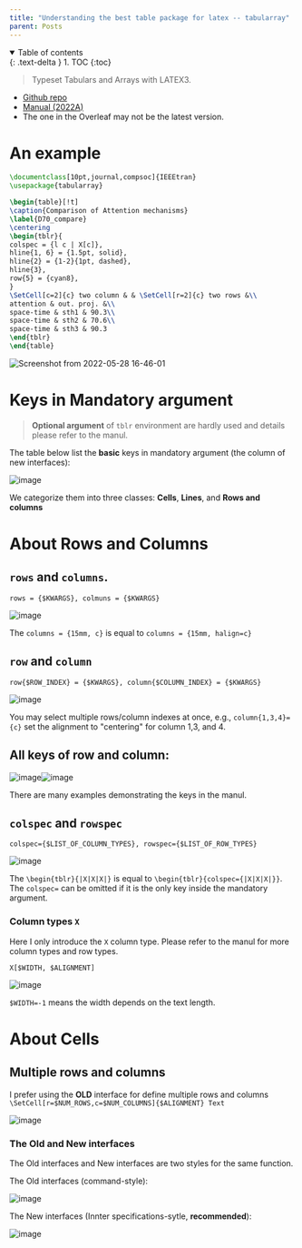 ```yaml
---
title: "Understanding the best table package for latex -- tabularray"
parent: Posts
---
```

<details open markdown="block">
  <summary>
    Table of contents
  </summary>
  {: .text-delta }
1. TOC
{:toc}
</details>

> Typeset Tabulars and Arrays with LATEX3.

- [Github repo](https://github.com/lvjr/tabularray)
- [Manual (2022A)](https://ctan.math.illinois.edu/macros/latex/contrib/tabularray/tabularray.pdf)
- The one in the Overleaf may not be the latest version.

# An example
```latex
\documentclass[10pt,journal,compsoc]{IEEEtran}
\usepackage{tabularray}

\begin{table}[!t]
\caption{Comparison of Attention mechanisms}
\label{D70_compare}
\centering
\begin{tblr}{
colspec = {l c | X[c]},
hline{1, 6} = {1.5pt, solid},
hline{2} = {1-2}{1pt, dashed},
hline{3},
row{5} = {cyan8},
}
\SetCell[c=2]{c} two column & & \SetCell[r=2]{c} two rows &\\
attention & out. proj. &\\
space-time & sth1 & 90.3\\
space-time & sth2 & 70.6\\
space-time & sth3 & 90.3
\end{tblr}
\end{table}
```
![Screenshot from 2022-05-28 16-46-01](https://user-images.githubusercontent.com/42603768/170818166-1bde1476-01ce-4bae-8899-b648d0c1ca1f.png)

# Keys in Mandatory argument
> **Optional argument** of `tblr` environment are hardly used and details please refer to the manul.

The table below list the **basic** keys in mandatory argument (the column of new interfaces):

![image](https://user-images.githubusercontent.com/42603768/222946721-926ff5fb-95c1-488b-9c3d-6e8757f03779.png)

We categorize them into three classes: **Cells**, **Lines**, and **Rows and columns** 

# About Rows and Columns
## `rows` and `columns`. 
`rows = {$KWARGS}, colmuns = {$KWARGS}`

![image](https://user-images.githubusercontent.com/42603768/222944839-9933d1fc-3511-41b5-8acf-d05549829bea.png)

The `columns = {15mm, c}` is equal to `columns = {15mm, halign=c}`

## `row` and `column`
`row{$ROW_INDEX} = {$KWARGS}, column{$COLUMN_INDEX} = {$KWARGS}`

![image](https://user-images.githubusercontent.com/42603768/222945209-1670ac55-ef9f-4cc8-8fd8-8bc913e39151.png)

You may select multiple rows/column indexes at once, e.g., `column{1,3,4}={c}` set the alignment to "centering" for column 1,3, and 4.

## All **keys** of row and column:

![image](https://user-images.githubusercontent.com/42603768/222945017-df9ecb46-e67d-4104-9f47-9fc584420660.png)![image](https://user-images.githubusercontent.com/42603768/222945033-03769634-b680-44ca-b47b-bee5d77cefb7.png)

There are many examples demonstrating the keys in the manul.


## `colspec` and `rowspec`
`colspec={$LIST_OF_COLUMN_TYPES}, rowspec={$LIST_OF_ROW_TYPES}`

![image](https://user-images.githubusercontent.com/42603768/222945543-e0eaacb5-db4a-4757-8b97-49845c528475.png)

The `\begin{tblr}{|X|X|X|}` is equal to `\begin{tblr}{colspec={|X|X|X|}}`. The `colspec=` can be omitted if it is the only key inside the mandatory argument.
### Column types `X`
Here I only introduce the `X` column type. Please refer to the manul for more column types and row types.

`X[$WIDTH, $ALIGNMENT]`

![image](https://user-images.githubusercontent.com/42603768/222944575-ae19f292-dd42-488b-b62d-2760d1e920b4.png)

`$WIDTH=-1` means the width depends on the text length.

# About Cells
## Multiple rows and columns
I prefer using the **OLD** interface for define multiple rows and columns
`\SetCell[r=$NUM_ROWS,c=$NUM_COLUMNS]{$ALIGNMENT} Text`

![image](https://user-images.githubusercontent.com/42603768/222944592-816619ab-694a-43ab-811e-3cb249418d32.png)


### The Old and New interfaces
The Old interfaces and New interfaces are two styles for the same function.

The Old interfaces (command-style):

![image](https://user-images.githubusercontent.com/42603768/222946481-825fd26b-b630-4ad4-afd3-aa3107341528.png)

The New interfaces (Innter specifications-sytle, **recommended**):

![image](https://user-images.githubusercontent.com/42603768/222946601-6e07be91-d0d4-4a77-978f-0b4123194290.png)
